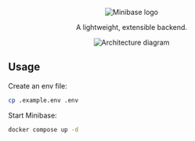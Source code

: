 <p align="center"><img alt="Minibase logo" src="https://github.com/explodinglabs/minibase/blob/main/logo.png?raw=true" /></p>

<p align="center">A lightweight, extensible backend.</p>

<p align="center"><img alt="Architecture diagram" src="https://github.com/explodinglabs/minibase/blob/main/architecture.svg?raw=true" /></p>

## Usage

Create an env file:

```sh
cp .example.env .env
```

Start Minibase:

```sh
docker compose up -d
```
